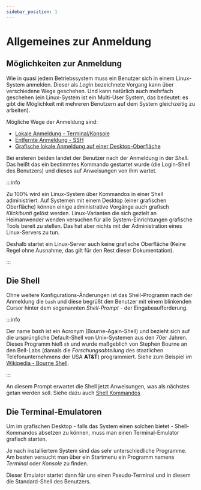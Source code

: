 ```yaml
---
sidebar_position: 1
---
```


# Allgemeines zur Anmeldung

## Möglichkeiten zur Anmeldung

Wie in quasi jedem Betriebssystem muss ein Benutzer sich in einem Linux-System anmelden.
Dieser als *Login* bezeichnete Vorgang kann über verschiedene Wege geschehen. Und kann
natürlich auch mehrfach geschehen (ein Linux-System ist ein Multi-User System, das bedeutet:
es gibt die Möglichkeit mit mehreren Benutzern auf dem System gleichzeitig zu arbeiten).

Mögliche Wege der Anmeldung sind:

 - [Lokale Anmeldung - Terminal/Konsole](local)
 - [Entfernte Anmeldung - SSH](remote)
 - [Grafische lokale Anmeldung auf einer Desktop-Oberfläche](local#display--oder-login-manager-grafisch)

Bei ersteren beiden landet der Benutzer nach der Anmeldung in der *Shell*. Das heißt
das ein bestimmtes Kommando gestartet wurde (die Login-Shell des Benutzers) und dieses
auf Anweisungen von ihm wartet.

:::info

Zu 100% wird ein Linux-System über Kommandos in einer Shell administriert. Auf Systemen
mit einem Desktop (einer grafischen Oberfläche) können einige administrative Vorgänge
auch grafisch *Klickibunti* gelöst werden. Linux-Varianten die sich gezielt an 
Heimanwender wenden versuchen für alle System-Einrichtungen grafische Tools bereit
zu stellen. Das hat aber nichts mit der Administration eines Linux-Servers zu tun.

Deshalb startet ein Linux-Server auch keine grafische Oberfläche (Keine Regel ohne
Ausnahme, das gilt für den Rest dieser Dokumentation).

:::

## Die Shell

Ohne weitere Konfigurations-Änderungen ist das Shell-Programm nach der Anmeldung die `bash`
und diese begrüßt den Benutzer mit einem blinkenden Cursor hinter dem sogenannten
*Shell-Prompt* - der Eingabeaufforderung.

:::info

Der name *bash* ist ein Acronym (Bourne-Again-Shell) und bezieht sich auf die ursprüngliche
Default-Shell von Unix-Systemen aus den 70er Jahren. Dieses Programm hieß `sh` und wurde
maßgeblich von Stephen Bourne an den Bell-Labs (damals die *Forschungsabteilung* des
staatlichen Telefonunternehmens der USA **AT&T**) programmiert. Siehe zum Beispiel im
[Wikipedia - Bourne Shell](https://en.wikipedia.org/wiki/Bourne_shell).

:::

An diesem Prompt erwartet die Shell jetzt Anweisungen, was als nächstes getan werden soll.
Siehe dazu auch [Shell Kommandos](../shell-intro/commands)

## Die Terminal-Emulatoren

Um im grafischen Desktop - falls das System einen solchen bietet - Shell-Kommandos absetzen
zu können, muss man einen Terminal-Emulator grafisch starten.

Je nach installiertem System sind das sehr unterschiedliche Programme. Am besten versucht man
über ein Startmenu ein Programm namens *Terminal* oder *Konsole* zu finden.

Dieser Emulator startet dann für uns einen Pseudo-Terminal und in diesem die Standard-Shell
des Benutzers.
